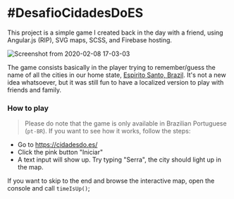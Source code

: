 # \#DesafioCidadesDoES

This project is a simple game I created back in the day with a friend, using Angular.js (RIP), SVG maps, SCSS, and Firebase hosting. 

![Screenshot from 2020-02-08 17-03-03](https://user-images.githubusercontent.com/15667446/74091553-7d3eb480-4a97-11ea-8e26-93655a82d13e.png)

The game consists basically in the player trying to remember/guess the name of all the cities in our home state, [Espirito Santo, Brazil](https://en.wikipedia.org/wiki/Esp%C3%ADrito_Santo). 
It's not a new idea whatsoever, but it was still fun to have a localized version to play with friends and family. 

### How to play

> Please do note that the game is only available in Brazilian Portuguese (`pt-BR`). If you want to see how it works, 
follow the steps:

- Go to https://cidadesdo.es/
- Click the pink button "Iniciar"
- A text input will show up. Try typing "Serra", the city should light up in the map.

If you want to skip to the end and browse the interactive map, open the console and call `timeIsUp()`;
